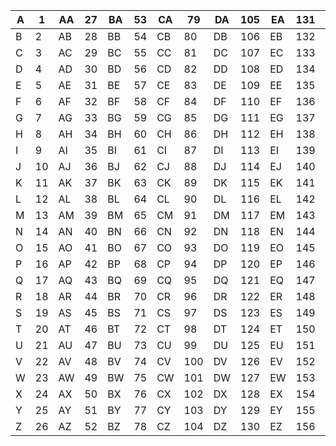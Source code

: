 |A  |1  |AA |27 |BA |53 |CA |79 |DA |105|EA |131|FA |157|GA |183|HA |209|IA |235|JA |261|KA |287|LA |313|MA |339|NA |365|OA |391|PA |417|QA |443|RA |469|SA |495|TA |521|UA |547|VA |573|WA |599|XA |625|YA |651|ZA |677|
|---|---|---|---|---|---|---|---|---|---|---|---|---|---|---|---|---|---|---|---|---|---|---|---|---|---|---|---|---|---|---|---|---|---|---|---|---|---|---|---|---|---|---|---|---|---|---|---|---|---|---|---|---|---|
|B  |2  |AB |28 |BB |54 |CB |80 |DB |106|EB |132|FB |158|GB |184|HB |210|IB |236|JB |262|KB |288|LB |314|MB |340|NB |366|OB |392|PB |418|QB |444|RB |470|SB |496|TB |522|UB |548|VB |574|WB |600|XB |626|YB |652|ZB |678|
|C  |3  |AC |29 |BC |55 |CC |81 |DC |107|EC |133|FC |159|GC |185|HC |211|IC |237|JC |263|KC |289|LC |315|MC |341|NC |367|OC |393|PC |419|QC |445|RC |471|SC |497|TC |523|UC |549|VC |575|WC |601|XC |627|YC |653|ZC |679|
|D  |4  |AD |30 |BD |56 |CD |82 |DD |108|ED |134|FD |160|GD |186|HD |212|ID |238|JD |264|KD |290|LD |316|MD |342|ND |368|OD |394|PD |420|QD |446|RD |472|SD |498|TD |524|UD |550|VD |576|WD |602|XD |628|YD |654|ZD |680|
|E  |5  |AE |31 |BE |57 |CE |83 |DE |109|EE |135|FE |161|GE |187|HE |213|IE |239|JE |265|KE |291|LE |317|ME |343|NE |369|OE |395|PE |421|QE |447|RE |473|SE |499|TE |525|UE |551|VE |577|WE |603|XE |629|YE |655|ZE |681|
|F  |6  |AF |32 |BF |58 |CF |84 |DF |110|EF |136|FF |162|GF |188|HF |214|IF |240|JF |266|KF |292|LF |318|MF |344|NF |370|OF |396|PF |422|QF |448|RF |474|SF |500|TF |526|UF |552|VF |578|WF |604|XF |630|YF |656|ZF |682|
|G  |7  |AG |33 |BG |59 |CG |85 |DG |111|EG |137|FG |163|GG |189|HG |215|IG |241|JG |267|KG |293|LG |319|MG |345|NG |371|OG |397|PG |423|QG |449|RG |475|SG |501|TG |527|UG |553|VG |579|WG |605|XG |631|YG |657|ZG |683|
|H  |8  |AH |34 |BH |60 |CH |86 |DH |112|EH |138|FH |164|GH |190|HH |216|IH |242|JH |268|KH |294|LH |320|MH |346|NH |372|OH |398|PH |424|QH |450|RH |476|SH |502|TH |528|UH |554|VH |580|WH |606|XH |632|YH |658|ZH |684|
|I  |9  |AI |35 |BI |61 |CI |87 |DI |113|EI |139|FI |165|GI |191|HI |217|II |243|JI |269|KI |295|LI |321|MI |347|NI |373|OI |399|PI |425|QI |451|RI |477|SI |503|TI |529|UI |555|VI |581|WI |607|XI |633|YI |659|ZI |685|
|J  |10 |AJ |36 |BJ |62 |CJ |88 |DJ |114|EJ |140|FJ |166|GJ |192|HJ |218|IJ |244|JJ |270|KJ |296|LJ |322|MJ |348|NJ |374|OJ |400|PJ |426|QJ |452|RJ |478|SJ |504|TJ |530|UJ |556|VJ |582|WJ |608|XJ |634|YJ |660|ZJ |686|
|K  |11 |AK |37 |BK |63 |CK |89 |DK |115|EK |141|FK |167|GK |193|HK |219|IK |245|JK |271|KK |297|LK |323|MK |349|NK |375|OK |401|PK |427|QK |453|RK |479|SK |505|TK |531|UK |557|VK |583|WK |609|XK |635|YK |661|ZK |687|
|L  |12 |AL |38 |BL |64 |CL |90 |DL |116|EL |142|FL |168|GL |194|HL |220|IL |246|JL |272|KL |298|LL |324|ML |350|NL |376|OL |402|PL |428|QL |454|RL |480|SL |506|TL |532|UL |558|VL |584|WL |610|XL |636|YL |662|ZL |688|
|M  |13 |AM |39 |BM |65 |CM |91 |DM |117|EM |143|FM |169|GM |195|HM |221|IM |247|JM |273|KM |299|LM |325|MM |351|NM |377|OM |403|PM |429|QM |455|RM |481|SM |507|TM |533|UM |559|VM |585|WM |611|XM |637|YM |663|ZM |689|
|N  |14 |AN |40 |BN |66 |CN |92 |DN |118|EN |144|FN |170|GN |196|HN |222|IN |248|JN |274|KN |300|LN |326|MN |352|NN |378|ON |404|PN |430|QN |456|RN |482|SN |508|TN |534|UN |560|VN |586|WN |612|XN |638|YN |664|ZN |690|
|O  |15 |AO |41 |BO |67 |CO |93 |DO |119|EO |145|FO |171|GO |197|HO |223|IO |249|JO |275|KO |301|LO |327|MO |353|NO |379|OO |405|PO |431|QO |457|RO |483|SO |509|TO |535|UO |561|VO |587|WO |613|XO |639|YO |665|ZO |691|
|P  |16 |AP |42 |BP |68 |CP |94 |DP |120|EP |146|FP |172|GP |198|HP |224|IP |250|JP |276|KP |302|LP |328|MP |354|NP |380|OP |406|PP |432|QP |458|RP |484|SP |510|TP |536|UP |562|VP |588|WP |614|XP |640|YP |666|ZP |692|
|Q  |17 |AQ |43 |BQ |69 |CQ |95 |DQ |121|EQ |147|FQ |173|GQ |199|HQ |225|IQ |251|JQ |277|KQ |303|LQ |329|MQ |355|NQ |381|OQ |407|PQ |433|QQ |459|RQ |485|SQ |511|TQ |537|UQ |563|VQ |589|WQ |615|XQ |641|YQ |667|ZQ |693|
|R  |18 |AR |44 |BR |70 |CR |96 |DR |122|ER |148|FR |174|GR |200|HR |226|IR |252|JR |278|KR |304|LR |330|MR |356|NR |382|OR |408|PR |434|QR |460|RR |486|SR |512|TR |538|UR |564|VR |590|WR |616|XR |642|YR |668|ZR |694|
|S  |19 |AS |45 |BS |71 |CS |97 |DS |123|ES |149|FS |175|GS |201|HS |227|IS |253|JS |279|KS |305|LS |331|MS |357|NS |383|OS |409|PS |435|QS |461|RS |487|SS |513|TS |539|US |565|VS |591|WS |617|XS |643|YS |669|ZS |695|
|T  |20 |AT |46 |BT |72 |CT |98 |DT |124|ET |150|FT |176|GT |202|HT |228|IT |254|JT |280|KT |306|LT |332|MT |358|NT |384|OT |410|PT |436|QT |462|RT |488|ST |514|TT |540|UT |566|VT |592|WT |618|XT |644|YT |670|ZT |696|
|U  |21 |AU |47 |BU |73 |CU |99 |DU |125|EU |151|FU |177|GU |203|HU |229|IU |255|JU |281|KU |307|LU |333|MU |359|NU |385|OU |411|PU |437|QU |463|RU |489|SU |515|TU |541|UU |567|VU |593|WU |619|XU |645|YU |671|ZU |697|
|V  |22 |AV |48 |BV |74 |CV |100|DV |126|EV |152|FV |178|GV |204|HV |230|IV |256|JV |282|KV |308|LV |334|MV |360|NV |386|OV |412|PV |438|QV |464|RV |490|SV |516|TV |542|UV |568|VV |594|WV |620|XV |646|YV |672|ZV |698|
|W  |23 |AW |49 |BW |75 |CW |101|DW |127|EW |153|FW |179|GW |205|HW |231|IW |257|JW |283|KW |309|LW |335|MW |361|NW |387|OW |413|PW |439|QW |465|RW |491|SW |517|TW |543|UW |569|VW |595|WW |621|XW |647|YW |673|ZW |699|
|X  |24 |AX |50 |BX |76 |CX |102|DX |128|EX |154|FX |180|GX |206|HX |232|IX |258|JX |284|KX |310|LX |336|MX |362|NX |388|OX |414|PX |440|QX |466|RX |492|SX |518|TX |544|UX |570|VX |596|WX |622|XX |648|YX |674|ZX |700|
|Y  |25 |AY |51 |BY |77 |CY |103|DY |129|EY |155|FY |181|GY |207|HY |233|IY |259|JY |285|KY |311|LY |337|MY |363|NY |389|OY |415|PY |441|QY |467|RY |493|SY |519|TY |545|UY |571|VY |597|WY |623|XY |649|YY |675|ZY |701|
|Z  |26 |AZ |52 |BZ |78 |CZ |104|DZ |130|EZ |156|FZ |182|GZ |208|HZ |234|IZ |260|JZ |286|KZ |312|LZ |338|MZ |364|NZ |390|OZ |416|PZ |442|QZ |468|RZ |494|SZ |520|TZ |546|UZ |572|VZ |598|WZ |624|XZ |650|YZ |676|ZZ |702|
